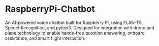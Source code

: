 # RaspberryPi-Chatbot
An AI-powered voice chatbot built for Raspberry Pi, using FLAN-T5, SpeechRecognition, and pyttsx3. Designed for integration with drone and plane technology to enable hands-free question answering, onboard assistance, and smart flight interaction.

